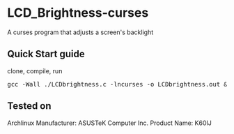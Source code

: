 # LCD_Brightness-curses
A curses program that adjusts a screen's backlight 

## Quick Start guide
clone, compile, run
<pre>gcc -Wall ./LCDbrightness.c -lncurses -o LCDbrightness.out && ./LCDbrightness.out</pre>

## Tested on
Archlinux
Manufacturer: ASUSTeK Computer Inc.
Product Name: K60IJ
